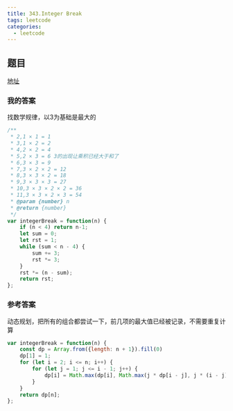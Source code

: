 ```yaml
---
title: 343.Integer Break
tags: leetcode
categories:
  - leetcode
---
```


## 题目

[地址](https://leetcode.com/problems/integer-break/)

### 我的答案

找数学规律，以3为基础是最大的

```js
/**
 * 2,1 × 1 = 1
 * 3,1 × 2 = 2
 * 4,2 × 2 = 4
 * 5,2 × 3 = 6 3的出现让乘积已经大于和了
 * 6,3 × 3 = 9
 * 7,3 × 2 × 2 = 12
 * 8,3 × 3 × 2 = 18
 * 9,3 × 3 × 3 = 27
 * 10,3 × 3 × 2 × 2 = 36
 * 11,3 × 3 × 2 × 3 = 54
 * @param {number} n
 * @return {number}
 */
var integerBreak = function(n) {
    if (n < 4) return n-1;
    let sum = 0;
    let rst = 1;
    while (sum < n - 4) {
        sum += 3;
        rst *= 3;
    }
    rst *= (n - sum);
    return rst;
};

```

### 参考答案

动态规划，把所有的组合都尝试一下，前几项的最大值已经被记录，不需要重复计算

```js
var integerBreak = function(n) {
    const dp = Array.from({length: n + 1}).fill(0)
    dp[1] = 1;
    for (let i = 2; i <= n; i++) {
        for (let j = 1; j <= i - 1; j++) {
            dp[i] = Math.max(dp[i], Math.max(j * dp[i - j], j * (i - j)));
        }
    }
    return dp[n];
};
```